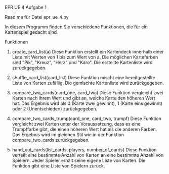 EPR UE 4 Aufgabe 1

Read me für Datei epr_ue_4.py 

In diesem Programm finden Sie verschiedene Funktionen, die für ein Kartenspiel gedacht sind.

Funktionen
1. create_card_list(a)
Diese Funktion erstellt ein Kartendeck innerhalb einer Liste mit Werten von 1 bis zum Wert von a. Die möglichen 
Kartefarben sind "Pik", "Kreuz", "Herz" und "Karo". Die erstellte Kartenliste wird zurückgegeben.

2. shuffle_card_list(card_list)
Diese Funktion mischt eine bereitgestellte Liste von Karten zufällig. Die gemischte Kartenliste wird zurückgegeben.

3. compare_two_cards(card_one, card_two)
Diese Funktion vergleicht zwei Karten nach ihrem Wert und gibt an, welche Karte den höheren Wert hat. Das Ergebnis
wird als 0 (Karte zwei gewinnt), 1 (Karte eins gewinnt) oder 2 (Unentschieden) zurückgegeben.

4. compare_two_cards_trump(card_one, card_two, trumpf)
Diese Funktion vergleicht zwei Karten unter der Voraussetzung, dass es eine Trumpffarbe gibt, die einen höheren Wert hat 
als die anderen Farben. Das Ergebnis wird im gleichen Stil wie in der Funktion compare_two_cards zurückgegeben.

5. hand_out_cards(list_cards, players, number_of_cards)
Diese Funktion verteilt eine bestimmte Anzahl von Karten an eine bestimmte Anzahl von Spielern. Jeder Spieler erhält
seine eigene Liste von Karten. Die Funktion gibt eine Liste von Spielern zurück.